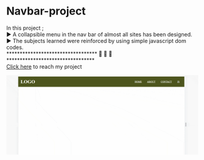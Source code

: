 # Navbar-project
In this project ;<br>
▶️ A collapsible menu in the nav bar of almost all sites has been designed.<br>
▶️ The subjects learned were reinforced by using simple javascript dom codes.<br>
********************************** 🚀 🚀 🚀********************************* <br>
[Click here](https://bedirhanerguven10.github.io/Navbar-project/) to reach my project

![](https://github.com/bedirhanerguven10/Navbar-project/blob/master/navbar-js.gif.gif)
